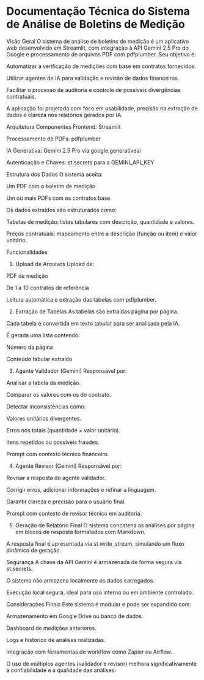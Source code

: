 # Documentação Técnica do Sistema de Análise de Boletins de Medição
Visão Geral
O sistema de análise de boletins de medição é um aplicativo web desenvolvido em Streamlit, com integração à API Gemini 2.5 Pro do Google e processamento de arquivos PDF com pdfplumber. Seu objetivo é:

Automatizar a verificação de medições com base em contratos fornecidos.

Utilizar agentes de IA para validação e revisão de dados financeiros.

Facilitar o processo de auditoria e controle de possíveis divergências contratuais.

A aplicação foi projetada com foco em usabilidade, precisão na extração de dados e clareza nos relatórios gerados por IA.

Arquitetura
Componentes
Frontend: Streamlit

Processamento de PDFs: pdfplumber

IA Generativa: Gemini 2.5 Pro via google.generativeai

Autenticação e Chaves: st.secrets para a GEMINI_API_KEY

Estrutura dos Dados
O sistema aceita:

Um PDF com o boletim de medição

Um ou mais PDFs com os contratos base

Os dados extraídos são estruturados como:

Tabelas de medição: listas tabulares com descrição, quantidade e valores.

Preços contratuais: mapeamento entre a descrição (função ou item) e valor unitário.

Funcionalidades
1. Upload de Arquivos
Upload de:

PDF de medição

De 1 a 10 contratos de referência

Leitura automática e extração das tabelas com pdfplumber.

2. Extração de Tabelas
As tabelas são extraídas página por página.

Cada tabela é convertida em texto tabular para ser analisada pela IA.

É gerada uma lista contendo:

Número da página

Conteúdo tabular extraído

3. Agente Validador (Gemini)
Responsável por:

Analisar a tabela da medição.

Comparar os valores com os do contrato.

Detectar inconsistências como:

Valores unitários divergentes.

Erros nos totais (quantidade × valor unitário).

Itens repetidos ou possíveis fraudes.

Prompt com contexto técnico financeiro.

4. Agente Revisor (Gemini)
Responsável por:

Revisar a resposta do agente validador.

Corrigir erros, adicionar informações e refinar a linguagem.

Garantir clareza e precisão para o usuário final.

Prompt com contexto de revisor técnico em auditoria.

5. Geração de Relatório Final
O sistema concatena as análises por página em blocos de resposta formatados com Markdown.

A resposta final é apresentada via st.write_stream, simulando um fluxo dinâmico de geração.

Segurança
A chave da API Gemini é armazenada de forma segura via st.secrets.

O sistema não armazena localmente os dados carregados.

Execução local segura, ideal para uso interno ou em ambiente controlado.

Considerações Finais
Este sistema é modular e pode ser expandido com:

Armazenamento em Google Drive ou banco de dados.

Dashboard de medições anteriores.

Logs e histórico de análises realizadas.

Integração com ferramentas de workflow como Zapier ou Airflow.

O uso de múltiplos agentes (validador e revisor) melhora significativamente a confiabilidade e a qualidade das análises.
